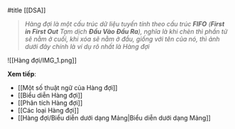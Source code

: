#title [[DSA]]

> _Hàng đợi là một cấu trúc dữ liệu tuyến tính theo cấu trúc **FIFO** (**First in First Out** Tạm dịch **Đầu Vào Đầu Ra**), nghĩa là khi chèn thì phần tử sẽ nằm ở cuối, khi xóa sẽ nằm ở đầu, giống với tên của nó, thì ảnh dưới đây chính là ví dụ rõ nhất là Hàng đợi_

![[Hàng đợi/IMG_1.png]]

**Xem tiếp**:
- [[Một số thuật ngữ của Hàng đợi]]
- [[Biểu diễn Hàng đợi]]
- [[Phân tích Hàng đợi]]
- [[Các loại Hàng đợi]]
- [[Hàng đợi/Biểu diễn dưới dạng Mảng|Biểu diễn dưới dạng Mảng]]